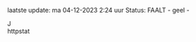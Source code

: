 laatste update: 
ma 04-12-2023  2:24   uur 
Status: FAALT - geel - 
<div class="service R">J</div><div class="service Y">httpstat</div>